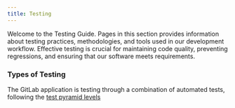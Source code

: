 ```yaml
---
title: Testing
---
```


Welcome to the Testing Guide. Pages in this section provides information about testing practices, methodologies, and tools used in our development workflow. Effective testing is crucial for maintaining code quality, preventing regressions, and ensuring that our software meets requirements.

### Types of Testing 

The GitLab application is testing through a combination of automated tests, following the [test pyramid levels](https://docs.gitlab.com/development/testing_guide/testing_levels/) 
